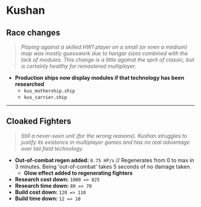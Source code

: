 # Kushan

## Race changes
> *Playing against a skilled HW1 player on a small (or even a medium) map was mostly guesswork due to hangar sizes combined with the lack of modules. This change is a little against the sprit of classic, but is certainly healthy for remastered multiplayer.*
* **Production ships now display modules if that technology has been researched**
  * `kus_mothership.ship`
  * `kus_carrier.ship`

---

## Cloaked Fighters
>*Still a never-seen unit (for the wrong reasons). Kushan struggles to justify its existence in multiplayer games and has no real advantage over taii field technology.*
* **Out-of-combat regen added:** `0.75 HP/s` // Regenerates from 0 to max in 3 minutes. Being 'out-of-combat' takes 5 seconds of no damage taken.
  *  **Glow effect added to regenerating fighters**
* **Research cost down:** `1000 => 825`
* **Research time down:** `80 => 70`
* **Build cost down:** `120 => 110`
* **Build time down:** `12 => 10`